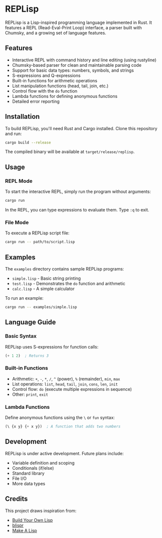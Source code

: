 # REPLisp

REPLisp is a Lisp-inspired programming language implemented in Rust. It features a REPL (Read-Eval-Print Loop) interface, a parser built with Chumsky, and a growing set of language features.

## Features

- Interactive REPL with command history and line editing (using rustyline)
- Chumsky-based parser for clean and maintainable parsing code
- Support for basic data types: numbers, symbols, and strings
- S-expressions and Q-expressions
- Built-in functions for arithmetic operations
- List manipulation functions (head, tail, join, etc.)
- Control flow with the `do` function
- Lambda functions for defining anonymous functions
- Detailed error reporting

## Installation

To build REPLisp, you'll need Rust and Cargo installed. Clone this repository and run:

```bash
cargo build --release
```

The compiled binary will be available at `target/release/replisp`.

## Usage

### REPL Mode

To start the interactive REPL, simply run the program without arguments:

```bash
cargo run
```

In the REPL, you can type expressions to evaluate them. Type `:q` to exit.

### File Mode

To execute a REPLisp script file:

```bash
cargo run -- path/to/script.lisp
```

## Examples

The `examples` directory contains sample REPLisp programs:

- `simple.lisp` - Basic string printing
- `test.lisp` - Demonstrates the `do` function and arithmetic
- `calc.lisp` - A simple calculator

To run an example:

```bash
cargo run -- examples/simple.lisp
```

## Language Guide

### Basic Syntax

REPLisp uses S-expressions for function calls:

```lisp
(+ 1 2)  ; Returns 3
```

### Built-in Functions

- Arithmetic: `+`, `-`, `*`, `/`, `^` (power), `%` (remainder), `min`, `max`
- List operations: `list`, `head`, `tail`, `join`, `cons`, `len`, `init`
- Control flow: `do` (execute multiple expressions in sequence)
- Other: `print`, `exit`

### Lambda Functions

Define anonymous functions using the `\` or `fun` syntax:

```lisp
(\ {x y} {+ x y})  ; A function that adds two numbers
```

## Development

REPLisp is under active development. Future plans include:

- Variable definition and scoping
- Conditionals (if/else)
- Standard library
- File I/O
- More data types

## Credits

This project draws inspiration from:

- [Build Your Own Lisp](http://buildyourownlisp.com)
- [blispr](https://github.com/deciduously/blispr)
- [Make A Lisp](https://github.com/kanaka/mal)
